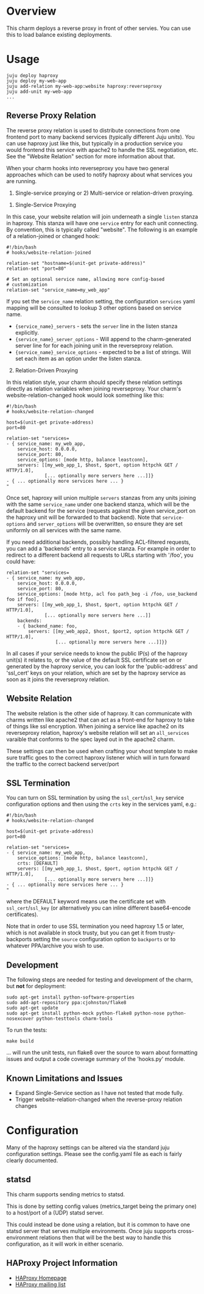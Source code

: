 # Overview

This charm deploys a reverse proxy in front of other servies. You can use this to load balance existing deployments.

# Usage

    juju deploy haproxy
    juju deploy my-web-app
    juju add-relation my-web-app:website haproxy:reverseproxy
    juju add-unit my-web-app
    ...

## Reverse Proxy Relation

The reverse proxy relation is used to distribute connections from one frontend
port to many backend services (typically different Juju _units_).  You can use
haproxy just like this, but typically in a production service you would
frontend this service with apache2 to handle the SSL negotiation, etc.  See
the "Website Relation" section for more information about that.

When your charm hooks into reverseproxy you have two general approaches
which can be used to notify haproxy about what services you are running.
1) Single-service proxying or 2) Multi-service or relation-driven proxying.

1. Single-Service Proxying

In this case, your website relation will join underneath a single `listen`
stanza in haproxy.  This stanza will have one `service` entry for each unit
connecting. By convention, this is typically called "website".  The
following is an example of a relation-joined or changed hook:

    #!/bin/bash
    # hooks/website-relation-joined

    relation-set "hostname=$(unit-get private-address)"
    relation-set "port=80"

    # Set an optional service name, allowing more config-based
    # customization
    relation-set "service_name=my_web_app"

If you set the `service_name` relation setting, the configuration `services`
yaml mapping will be consulted to lookup 3 other options based on service
name.

  * `{service_name}_servers` - sets the `server` line in the listen stanza
    explicitly.
  * `{service_name}_server_options` - Will append to the charm-generated
    server line for for each joining unit in the reverseproxy relation.
  * `{service_name}_service_options` - expected to be a list of strings.  Will
    set each item as an option under the listen stanza.


2. Relation-Driven Proxying 

In this relation style, your charm should specify these relation settings
directly as relation variables when joining reverseproxy.  Your charm's
website-relation-changed hook would look something like this:

    #!/bin/bash
    # hooks/website-relation-changed

    host=$(unit-get private-address)
    port=80

    relation-set "services=
    - { service_name: my_web_app,
        service_host: 0.0.0.0,
        service_port: 80,
        service_options: [mode http, balance leastconn],
        servers: [[my_web_app_1, $host, $port, option httpchk GET / HTTP/1.0],
                  [... optionally more servers here ...]]}
    - { ... optionally more services here ... }
    "

Once set, haproxy will union multiple `servers` stanzas from any units
joining with the same `service_name` under one backend stanza, which will be
the default backend for the service (requests against the given service_port on
the haproxy unit will be forwarded to that backend). Note that `service-options`
and `server_options` will be overwritten, so ensure they are set uniformly on
all services with the same name.

If you need additional backends, possibly handling ACL-filtered requests, you
can add a 'backends' entry to a service stanza. For example in order to redirect
to a different backend all requests to URLs starting with '/foo', you could have:

    relation-set "services=
    - { service_name: my_web_app,
        service_host: 0.0.0.0,
        service_port: 80,
        service_options: [mode http, acl foo path_beg -i /foo, use_backend foo if foo],
        servers: [[my_web_app_1, $host, $port, option httpchk GET / HTTP/1.0],
                  [... optionally more servers here ...]]
        backends:
        - { backend_name: foo,
            servers: [[my_web_app2, $host, $port2, option httpchk GET / HTTP/1.0],
                      [... optionally more servers here ...]]}}


In all cases if your service needs to know the public IP(s) of the haproxy unit(s)
it relates to, or the value of the default SSL certificate set on or generated by
the haproxy service, you can look for the 'public-address' and 'ssl_cert' keys
on your relation, which are set by the haproxy service as soon as it joins the
reverseproxy relation.


## Website Relation


The website relation is the other side of haproxy.  It can communicate with
charms written like apache2 that can act as a front-end for haproxy to take of
things like ssl encryption.  When joining a service like apache2 on its
reverseproxy relation, haproxy's website relation will set an `all_services`
varaible that conforms to the spec layed out in the apache2 charm.

These settings can then be used when crafting your vhost template to make sure
traffic goes to the correct haproxy listener which will in turn forward the
traffic to the correct backend server/port

## SSL Termination

You can turn on SSL termination by using the `ssl_cert`/`ssl_key` service configuration
options and then using the `crts` key in the services yaml, e.g.:

    #!/bin/bash
    # hooks/website-relation-changed

    host=$(unit-get private-address)
    port=80

    relation-set "services=
    - { service_name: my_web_app,
        service_options: [mode http, balance leastconn],
        crts: [DEFAULT]
        servers: [[my_web_app_1, $host, $port, option httpchk GET / HTTP/1.0],
                  [... optionally more servers here ...]]}
    - { ... optionally more services here ... }
    "

where the DEFAULT keyword means use the certificate set with `ssl_cert`/`ssl_key` (or
alternatively you can inline different base64-encode certificates).

Note that in order to use SSL termination you need haproxy 1.5 or later, which
is not available in stock trusty, but you can get it from trusty-backports setting
the `source` configuration option to `backports` or to whatever PPA/archive you
wish to use.

## Development

The following steps are needed for testing and development of the charm,
but **not** for deployment:

    sudo apt-get install python-software-properties
    sudo add-apt-repository ppa:cjohnston/flake8
    sudo apt-get update
    sudo apt-get install python-mock python-flake8 python-nose python-nosexcover python-testtools charm-tools

To run the tests:

    make build

... will run the unit tests, run flake8 over the source to warn about
formatting issues and output a code coverage summary of the 'hooks.py' module.


## Known Limitations and Issues

- Expand Single-Service section as I have not tested that mode fully.
- Trigger website-relation-changed when the reverse-proxy relation changes


# Configuration

Many of the haproxy settings can be altered via the standard juju configuration
settings.  Please see the config.yaml file as each is fairly clearly documented.

## statsd

This charm supports sending metrics to statsd.

This is done by setting config values (metrics_target being the primary one)
to a host/port of a (UDP) statsd server.

This could instead be done using a relation, but it is common to have
one statsd server that serves multiple environments. Once juju supports
cross-environment relations then that will be the best way to handle 
this configuration, as it will work in either scenario.

## HAProxy Project Information

- [HAProxy Homepage](http://haproxy.1wt.eu/)
- [HAProxy mailing list](http://haproxy.1wt.eu/#tact)
